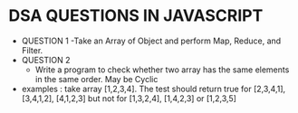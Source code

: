 # DSA QUESTIONS IN JAVASCRIPT
- QUESTION 1
   -Take an Array of Object and perform Map, Reduce, and Filter.
- QUESTION 2
   - Write a program to check  whether two array has the same elements in the same order. 
     May be Cyclic
-  examples : take array  [1,2,3,4].
  The test should return true for [2,3,4,1], [3,4,1,2], [4,1,2,3] but not for [1,3,2,4],   [1,4,2,3] or [1,2,3,5]  